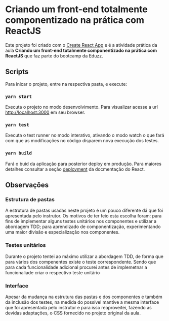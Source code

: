# Criando um front-end totalmente componentizado na prática com ReactJS

Este projeto foi criado com o [Create React App](https://github.com/facebook/create-react-app)  e é a atividade prática da aula **Criando um front-end totalmente componentizado na prática com ReactJS** que faz parte do bootcamp da Eduzz.

## Scripts

Para inicar o projeto, entre na respectiva pasta, e execute:

### `yarn start`

Executa o projeto no modo desenvolvimento.
Para visualizar acesse a url [http://localhost:3000](http://localhost:3000) em seu browser.

### `yarn test`

Executa o test runner no modo interativo, ativando o modo watch o que fará com que as modificações no código disparem nova execução dos testes.

### `yarn build`

Fará o buid da aplicação para posterior deploy em produção. Para maiores detalhes consultar a seção [deployment](https://facebook.github.io/create-react-app/docs/deployment) da docmentação do React.

## Observações



### Estrutura de pastas

A estrutura de pastas usadas neste projeto é um pouco diferente dá que foi apresentada pelo instrutor. Os motivos de ter feio esta escolha foram: para fins de implementar alguns testes unitários nos componentes e utilizar a abordagem TDD; para aprendizado de componentização, experimentando uma maior divisão e especialização nos componentes.

### Testes unitários

Durante o projeto tentei ao máximo utilizar a abordagem TDD, de forma que para vários dos compenentes existe o teste correspondente. Sendo que para cada funcionalidade adicional procurei antes de implemetnar a funcionaliade criar o respectivo teste unitário

### Interface

Apesar da mudança na estrutura das pastas e dos componentes e também da inclusão dos testes, na medida do possível mantive a mesma interface que foi apresentada pelo instrutor e para isso reaproveitei, fazendo as devidas adaptações, o CSS fornecido no projeto original da aula.
